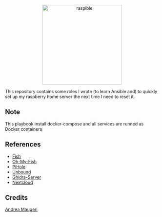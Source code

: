 <p align="center">
        <img src="https://user-images.githubusercontent.com/20267645/158788251-ae6a2c8e-dc3a-4375-8e43-1e8dc24a6028.svg" width="260" height="260" alt="raspible">
</p>

This repository contains some roles I wrote (to learn Ansible and) to quickly set up my raspberry home server the next time I need to reset it.

## Note

This playbook install docker-compose and all services are runned as Docker containers

## References

- [Fish](https://github.com/fish-shell/fish-shell)
- [Oh-My-Fish](https://github.com/oh-my-fish/oh-my-fish)
- [PiHole](https://github.com/pi-hole/pi-hole)
- [Unbound](https://github.com/NLnetLabs/unbound)
- [Ghidra-Server](https://github.com/NationalSecurityAgency/ghidra)
- [Nextcloud](https://github.com/nextcloud/server)

## Credits

[Andrea Maugeri](https://github.com/v0lp3)
